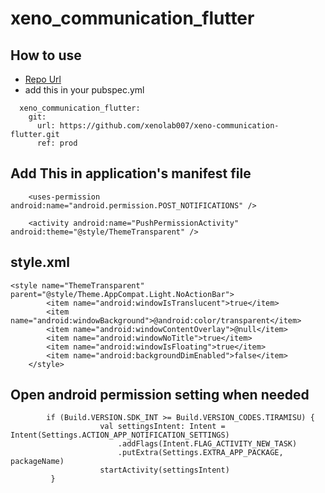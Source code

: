 # xeno_communication_flutter

## How to use
- [Repo Url](https://github.com/xenolab007/xeno-communication-flutter.git)
- add this in your pubspec.yml
```agsl
  xeno_communication_flutter:
    git:
      url: https://github.com/xenolab007/xeno-communication-flutter.git
      ref: prod
```

## Add This in application's manifest file
```agsl
    <uses-permission android:name="android.permission.POST_NOTIFICATIONS" />

    <activity android:name="PushPermissionActivity" android:theme="@style/ThemeTransparent" />
```

## style.xml
```
<style name="ThemeTransparent" parent="@style/Theme.AppCompat.Light.NoActionBar">
        <item name="android:windowIsTranslucent">true</item>
        <item name="android:windowBackground">@android:color/transparent</item>
        <item name="android:windowContentOverlay">@null</item>
        <item name="android:windowNoTitle">true</item>
        <item name="android:windowIsFloating">true</item>
        <item name="android:backgroundDimEnabled">false</item>
    </style>
```



## Open android permission setting when needed
```agsl
        if (Build.VERSION.SDK_INT >= Build.VERSION_CODES.TIRAMISU) {
                    val settingsIntent: Intent = Intent(Settings.ACTION_APP_NOTIFICATION_SETTINGS)
                        .addFlags(Intent.FLAG_ACTIVITY_NEW_TASK)
                        .putExtra(Settings.EXTRA_APP_PACKAGE, packageName)
                    startActivity(settingsIntent)
         }
```
